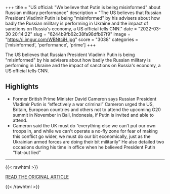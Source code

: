+++
title = "US official: \"We believe that Putin is being misinformed\" about Russian military performance"
description = "The US believes that Russian President Vladimir Putin is being \"misinformed\" by his advisers about how badly the Russian military is performing in Ukraine and the impact of sanctions on Russia's economy, a US official tells CNN."
date = "2022-03-30 20:14:22"
slug = "6244b9fb62c38fa98dfb97f9"
image = "https://i.imgur.com/WBNtciH.jpg"
score = "3038"
categories = ['misinformed', 'performance', 'prime']
+++

The US believes that Russian President Vladimir Putin is being \"misinformed\" by his advisers about how badly the Russian military is performing in Ukraine and the impact of sanctions on Russia's economy, a US official tells CNN.

## Highlights

- Former British Prime Minister David Cameron says Russian President Vladimir Putin is “effectively a war criminal” Cameron urged the US, Britain, European countries and others not to attend the upcoming G20 summit in November in Bali, Indonesia, if Putin is invited and able to attend.
- Cameron said the UK must do “everything else we can’t put our own troops in, and while we can't operate a no-fly zone for fear of making this conflict go wider, we must do our bit economically, just as the Ukrainian armed forces are doing their bit militarily” He also detailed two occasions during his time in office when he believed President Putin “flat-out lied”

---

{{< rawhtml >}}
  <p class="article-category">
    <a target="_blank" href="https://www.cnn.com/europe/live-news/ukraine-russia-putin-news-03-30-22/h_f6d3e78e06b3946f22b8d26ccc3f562e">READ THE ORIGINAL ARTICLE</a>
  </p>
{{< /rawhtml >}}
